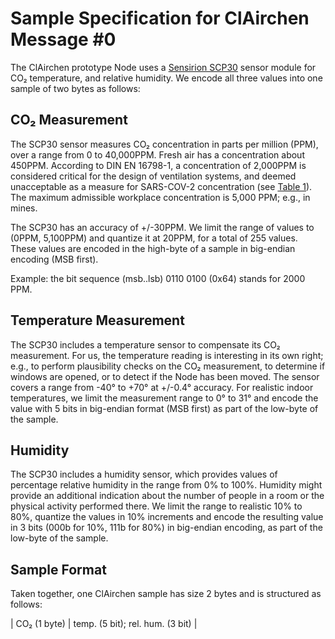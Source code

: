 # Sample Specification for ClAirchen Message #0

The ClAirchen prototype Node uses a [Sensirion SCP30](https://www.sensirion.com/en/environmental-sensors/carbon-dioxide-sensors/carbon-dioxide-sensors-co2/) sensor module for CO&#x2082; temperature, and relative humidity. We encode all three values into one sample of two bytes as follows:

## CO&#x2082; Measurement

The SCP30 sensor measures CO&#x2082; concentration in parts per million (PPM), over a range from 0 to 40,000PPM. Fresh air has a concentration about 450PPM. According to DIN EN 16798-1, a concentration of 2,000PPM is considered critical for the design of ventilation systems, and deemed unacceptable as a measure for SARS-COV-2 concentration (see [Table 1](https://blogs.tu-berlin.de/hri_sars-cov-2/wp-content/uploads/sites/154/2020/08/hartmann_kriegel_2020_de_v3.pdf)). The maximum admissible workplace concentration is 5,000 PPM; e.g., in mines.

The SCP30 has an accuracy of +/-30PPM. We limit the range of values to (0PPM, 5,100PPM) and quantize it at 20PPM, for a total of 255 values. These values are encoded in the high-byte of a sample in big-endian encoding (MSB first).

Example: the bit sequence (msb..lsb) 0110 0100 (0x64) stands for 2000 PPM.

## Temperature Measurement

The SCP30 includes a temperature sensor to compensate its CO&#x2082; measurement. For us, the temperature reading is interesting in its own right; e.g., to perform plausibility checks on the CO&#x2082; measurement, to determine if windows are opened, or to detect if the Node has been moved. The sensor covers a range from -40° to +70° at +/-0.4° accuracy. For realistic indoor temperatures, we limit the measurement range to 0° to 31° and encode the value with 5 bits in big-endian format (MSB first) as part of the low-byte of the sample.

## Humidity

The SCP30 includes a humidity sensor, which provides values of percentage relative humidity in the range from 0% to 100%. Humidity might provide an additional indication about the number of people in a room or the physical activity performed there. We limit the range to realistic 10% to 80%, quantize the values in 10% increments and encode the resulting value in 3 bits (000b for 10%, 111b for 80%) in big-endian encoding, as part of the low-byte of the sample.

## Sample Format

Taken together, one ClAirchen sample has size 2 bytes and is structured as follows:

| CO&#x2082; (1 byte) | temp. (5 bit); rel. hum. (3 bit) |
